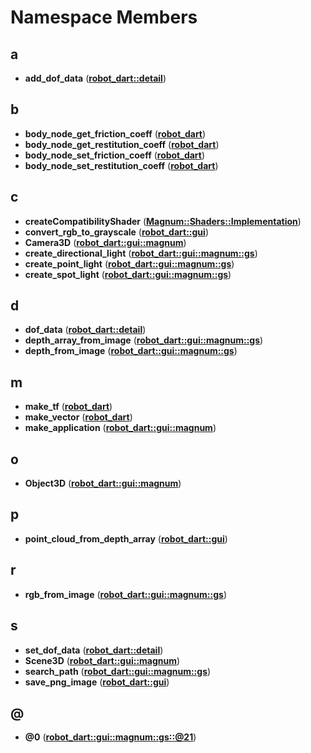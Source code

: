 
# Namespace Members



## a

* **add\_dof\_data** ([**robot\_dart::detail**](namespacerobot__dart_1_1detail.md))


## b

* **body\_node\_get\_friction\_coeff** ([**robot\_dart**](namespacerobot__dart.md))
* **body\_node\_get\_restitution\_coeff** ([**robot\_dart**](namespacerobot__dart.md))
* **body\_node\_set\_friction\_coeff** ([**robot\_dart**](namespacerobot__dart.md))
* **body\_node\_set\_restitution\_coeff** ([**robot\_dart**](namespacerobot__dart.md))


## c

* **createCompatibilityShader** ([**Magnum::Shaders::Implementation**](namespaceMagnum_1_1Shaders_1_1Implementation.md))
* **convert\_rgb\_to\_grayscale** ([**robot\_dart::gui**](namespacerobot__dart_1_1gui.md))
* **Camera3D** ([**robot\_dart::gui::magnum**](namespacerobot__dart_1_1gui_1_1magnum.md))
* **create\_directional\_light** ([**robot\_dart::gui::magnum::gs**](namespacerobot__dart_1_1gui_1_1magnum_1_1gs.md))
* **create\_point\_light** ([**robot\_dart::gui::magnum::gs**](namespacerobot__dart_1_1gui_1_1magnum_1_1gs.md))
* **create\_spot\_light** ([**robot\_dart::gui::magnum::gs**](namespacerobot__dart_1_1gui_1_1magnum_1_1gs.md))


## d

* **dof\_data** ([**robot\_dart::detail**](namespacerobot__dart_1_1detail.md))
* **depth\_array\_from\_image** ([**robot\_dart::gui::magnum::gs**](namespacerobot__dart_1_1gui_1_1magnum_1_1gs.md))
* **depth\_from\_image** ([**robot\_dart::gui::magnum::gs**](namespacerobot__dart_1_1gui_1_1magnum_1_1gs.md))


## m

* **make\_tf** ([**robot\_dart**](namespacerobot__dart.md))
* **make\_vector** ([**robot\_dart**](namespacerobot__dart.md))
* **make\_application** ([**robot\_dart::gui::magnum**](namespacerobot__dart_1_1gui_1_1magnum.md))


## o

* **Object3D** ([**robot\_dart::gui::magnum**](namespacerobot__dart_1_1gui_1_1magnum.md))


## p

* **point\_cloud\_from\_depth\_array** ([**robot\_dart::gui**](namespacerobot__dart_1_1gui.md))


## r

* **rgb\_from\_image** ([**robot\_dart::gui::magnum::gs**](namespacerobot__dart_1_1gui_1_1magnum_1_1gs.md))


## s

* **set\_dof\_data** ([**robot\_dart::detail**](namespacerobot__dart_1_1detail.md))
* **Scene3D** ([**robot\_dart::gui::magnum**](namespacerobot__dart_1_1gui_1_1magnum.md))
* **search\_path** ([**robot\_dart::gui::magnum::gs**](namespacerobot__dart_1_1gui_1_1magnum_1_1gs.md))
* **save\_png\_image** ([**robot\_dart::gui**](namespacerobot__dart_1_1gui.md))


## @

* **@0** ([**robot\_dart::gui::magnum::gs::@21**](namespacerobot__dart_1_1gui_1_1magnum_1_1gs_1_1_0d21.md))




